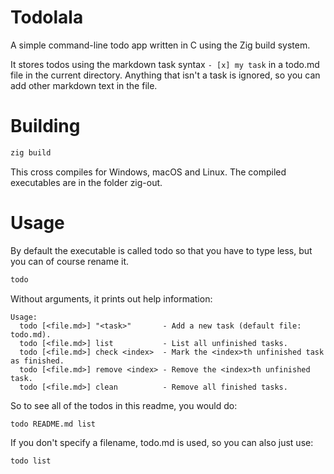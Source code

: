 # Todolala

A simple command-line todo app written in C using the Zig build system.

It stores todos using the markdown task syntax `- [x] my task` in a todo.md file in the current directory. Anything that isn't a task is ignored, so you can add other markdown text in the file.

# Building

```bash
zig build
```

This cross compiles for Windows, macOS and Linux. The compiled executables are in the folder zig-out.

# Usage

By default the executable is called todo so that you have to type less, but you can of course rename it.

```bash
todo
```

Without arguments, it prints out help information:

```
Usage:
  todo [<file.md>] "<task>"       - Add a new task (default file: todo.md).
  todo [<file.md>] list           - List all unfinished tasks.
  todo [<file.md>] check <index>  - Mark the <index>th unfinished task as finished.
  todo [<file.md>] remove <index> - Remove the <index>th unfinished task.
  todo [<file.md>] clean          - Remove all finished tasks.
```

So to see all of the todos in this readme, you would do:

```bash
todo README.md list
```

If you don't specify a filename, todo.md is used, so you can also just use:

```bash
todo list
```